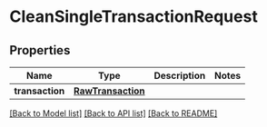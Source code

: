 # CleanSingleTransactionRequest

## Properties
Name | Type | Description | Notes
------------ | ------------- | ------------- | -------------
**transaction** | [**RawTransaction**](RawTransaction.md) |  | 

[[Back to Model list]](../README.md#documentation-for-models) [[Back to API list]](../README.md#documentation-for-api-endpoints) [[Back to README]](../README.md)


